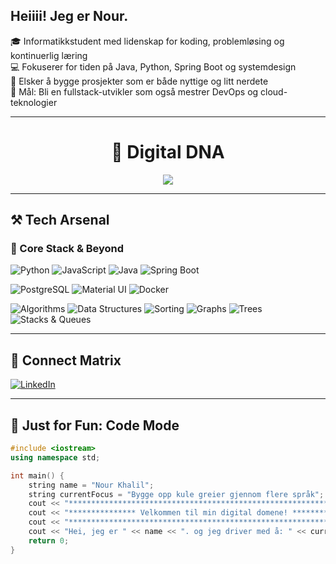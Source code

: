 ##  Heiiii! Jeg er Nour.

🎓 Informatikkstudent med lidenskap for koding, problemløsing og kontinuerlig læring  
💻 Fokuserer for tiden på Java, Python, Spring Boot og systemdesign  
🌱 Elsker å bygge prosjekter som er både nyttige og litt nerdete  
🎯 Mål: Bli en fullstack-utvikler som også mestrer DevOps og cloud-teknologier

---

<h1 align="center">🧬 Digital DNA</h1>

<p align="center">
  <img src="https://github-profile-summary-cards.vercel.app/api/cards/profile-details?username=NourKhalil0&theme=github_dark" />
</p>

---

## ⚒️ Tech Arsenal

### 🧩 Core Stack & Beyond

![Python](https://img.shields.io/badge/Python-3776AB?style=for-the-badge&logo=python&logoColor=white)
![JavaScript](https://img.shields.io/badge/JavaScript-F7DF1E?style=for-the-badge&logo=javascript&logoColor=black)
![Java](https://img.shields.io/badge/Java-ED8B00?style=for-the-badge&logo=openjdk&logoColor=white)
![Spring Boot](https://img.shields.io/badge/Spring_Boot-6DB33F?style=for-the-badge&logo=springboot&logoColor=white)

![PostgreSQL](https://img.shields.io/badge/PostgreSQL-4169E1?style=for-the-badge&logo=postgresql&logoColor=white)
![Material UI](https://img.shields.io/badge/Material_UI-0081CB?style=for-the-badge&logo=mui&logoColor=white)
![Docker](https://img.shields.io/badge/Docker-2496ED?style=for-the-badge&logo=docker&logoColor=white)

![Algorithms](https://img.shields.io/badge/Algorithms-%2300BFFF?style=for-the-badge)
![Data Structures](https://img.shields.io/badge/Data%20Structures-%23FF69B4?style=for-the-badge)
![Sorting](https://img.shields.io/badge/Sorting%20Algorithms-%2300BFFF?style=for-the-badge)
![Graphs](https://img.shields.io/badge/Graphs-%234CAF50?style=for-the-badge)
![Trees](https://img.shields.io/badge/Trees-%23FFA500?style=for-the-badge)
![Stacks & Queues](https://img.shields.io/badge/Stacks_&_Queues-%23FF69B4?style=for-the-badge)

---

## 📡 Connect Matrix

[![LinkedIn](https://img.shields.io/badge/LinkedIn-blue?style=flat&logo=linkedin)](https://www.linkedin.com/in/nour-khalil-rash-7a0222317/)

---

## 🧪 Just for Fun: Code Mode

```cpp
#include <iostream>
using namespace std;

int main() {
    string name = "Nour Khalil";
    string currentFocus = "Bygge opp kule greier gjennom flere språk";
    cout << "*************************************************************\n";
    cout << "*************** Velkommen til min digital domene! ***************\n";
    cout << "*************************************************************\n";
    cout << "Hei, jeg er " << name << ". og jeg driver med å: " << currentFocus << ".\n";
    return 0;
}
